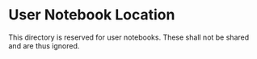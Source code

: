 # User Notebook Location
This directory is reserved for user notebooks.
These shall not be shared and are thus ignored.